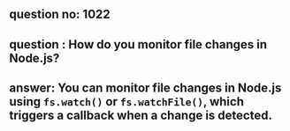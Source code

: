 
      
## question no: 1022

## question : How do you monitor file changes in Node.js?

## answer: You can monitor file changes in Node.js using `fs.watch()` or `fs.watchFile()`, which triggers a callback when a change is detected.
      